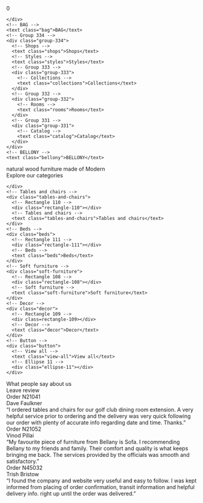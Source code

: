 <!DOCTYPE html>
<html lang="en">
<head>
  <meta charset="UTF-8">
  <meta name="viewport" content="width=device-width, initial-scale=1.0">
  <meta http-equiv="X-UA-Compatible" content="ie=edge">
  <title>Document</title>
  <link rel="stylesheet" href="style.css">
</head>
<body>
  <!-- Menu -->
  <div class="menu">
    <!-- Group 335 -->
    <div class="group-335">
      <!-- Ellipse 7 -->
      <div class="ellipse-7">
      </div>
      <!-- 0 -->
      <text class="zero">0</text>

    </div>
    <!-- BAG -->
    <text class="bag">BAG</text>
    <!-- Group 334 -->
    <div class="group-334">
      <!-- Shops -->
      <text class="shops">Shops</text>
      <!-- Styles -->
      <text class="styles">Styles</text>
      <!-- Group 333 -->
      <div class="group-333">
        <!-- Collections -->
        <text class="collections">Collections</text>
      </div>
      <!-- Group 332 -->
      <div class="group-332">
        <!-- Rooms -->
        <text class="rooms">Rooms</text>
      </div>
      <!-- Group 331 -->
      <div class="group-331">
        <!-- Catalog -->
        <text class="catalog">Catalog</text>
      </div>
    </div>
    <!-- BELLONY -->
    <text class="bellony">BELLONY</text>
  </div>
  <!-- Cover -->
  <div class="cover">
    <!-- Rectangle 130 -->
    <div class="rectangle-130"><!--<img src="images/Rectangle-130.png" alt="">--></div>
    <!-- Rectangle 129 -->
    <div class="rectangle-129"></div>
    <!-- Rectangle 128 -->
    <div class="rectangle-128"></div>
    <!-- Rectangle 126 -->
    <div class="rectangle-126"></div>
    <!-- Title -->
    <div class="title">
      <!-- natural wood -->
      <text class="natural-wood">natural wood</text>
      <!-- furniture made of -->
      <text class="furniture-made-of">furniture made of</text>
      <!-- Modern -->
      <text class="modern">Modern</text>
    </div>
    <!-- Rectangle 127 -->
    <div class="rectangle-127"></div>
  </div>
  <!-- Categories -->
  <div class="categories">
    <!-- Explore our categories -->
    <text class="explore-our-categories">Explore our categories</text>
    <!-- right-drawn-arrow 1 -->
    <div class="right-drawn-arrow-1">

    </div>
    <!-- Tables and chairs -->
    <div class="tables-and-chairs">
      <!-- Rectangle 110 -->
      <div class="rectangle-110"></div>
      <!-- Tables and chairs -->
      <text class="tables-and-chairs">Tables and chairs</text>
    </div>
    <!-- Beds -->
    <div class="beds">
      <!-- Rectangle 111 -->
      <div class="rectangle-111"></div>
      <!-- Beds -->
      <text class="beds">Beds</text>
    </div>
    <!-- Soft furniture -->
    <div class="soft-furniture">
      <!-- Rectangle 108 -->
      <div class="rectangle-108"></div>
      <!-- Soft furniture -->
      <text class="soft-furniture">Soft furniture</text>
    </div>
    <!-- Decor -->
    <div class="decor">
      <!-- Rectangle 109 -->
      <div class=rectangle-109></div>
      <!-- Decor -->
      <text class="decor">Decor</text>
    </div>
    <!-- Button -->
    <div class="button">
      <!-- View all -->
      <text class="view-all">View all</text>
      <!-- Ellipse 11 -->
      <div class="ellipse-11"></div>
    </div>
  </div>
  <!-- Reviews -->
  <div class="reviews">
    <!-- What people say about us -->
    <text class="what-say">What people say about us</text>
    <!-- button -->
    <div class="button-2">
      <!-- Frame 19 -->
      <div class="frame-19">
        <!-- Leave review -->
        <text class="leave-review">Leave review</text>
      </div>
    </div>
    <!-- 1 -->
    <div class="first">
      <!-- review -->
      <div class="review">
        <!-- Order N21041 -->
        <text class="first-order">Order N21041</text>
        <!-- autor -->
        <div class="author">
          <!-- Stars -->
          <div class="stars">
            <!-- star 5 -->
            <div class="star-5">
              <!-- Vector -->
              <div class="vector"></div>
            </div>
            <!-- star 4 -->
            <div class="star-4">
              <!-- Vector -->
              <div class="vector"></div>
            </div>
            <!-- star 3 -->
            <div class="star-3">
              <!-- Vector -->
              <div class="vector"></div>
            </div>
            <!-- star 2 -->
            <div class="star-2">
              <!-- Vector -->
              <div class="vector"></div>
            </div>
            <!-- star 1 -->
            <div class="star-1">
              <!-- Vector -->
              <div class="vector"></div>
            </div>
          </div>
          <!-- Dave Faulkner -->
          <div class="dave">Dave Faulkner</div>
          <!-- Ellipse 8 -->
          <div class="ellipse-8"></div>
        </div>
        <!-- "I ordered table..." -->
        <text class="i-ordered">“I ordered tables and chairs for our golf club dining room extension. A very helpful service prior to ordering and the delivery was very quick following our order with plenty of accurate info regarding date and time. Thanks.”</text>
      </div>
      <!-- Rectangle 120 -->
      <div class="rectangle-120"></div>
    </div>
    <!-- 2 -->
    <div class="second">
      <!-- review -->
      <div class="review">
        <!-- Order N21052 -->
        <div class="first-order">Order N21052</div>
        <!-- autor -->
        <div class="author">
          <!-- Stars -->
          <div class="stars">
            <!-- star 5 -->
            <div class="star-5">
              <!-- Vector -->
              <div class="vector"></div>
            </div>
            <!-- star 4 -->
            <div class="star-4">
              <!-- Vector -->
              <div class="vector"></div>
            </div>
            <!-- star 3 -->
            <div class="star-3">
              <!-- Vector -->
              <div class="vector"></div>
            </div>
            <!-- star 2 -->
            <div class="star-2">
              <!-- Vector -->
              <div class="vector"></div>
            </div>
            <!-- star 1 -->
            <div class="star-1">
              <!-- Vector -->
              <div class="vector"></div>
            </div>
          </div>
          <!-- Vinod Pillai -->
          <text class="dave">Vinod Pillai</text>
          <!-- Ellipse 8 -->
          <div class="ellipse-1"></div>
        </div>
        <!-- "My favourite pi..." -->
        <text class="i-ordered">“My favourite piece of furniture from Bellany is Sofa. I recommending Bellany to my friends and family. Their comfort and quality is what keeps bringing me back. The services provided by the officials was smooth and satisfactory.”</text>
      </div>
      <!-- Rectangle 120 -->
      <div class="rectangle-120"></div>
    </div>
    <!-- 3 -->
    <div class="third">
      <!-- review -->
      <div class="review">
        <!-- Order N45032 -->
        <text class="first-order">Order N45032</text>
        <!-- autor -->
        <div class="author">
          <!-- Stars -->
          <div class="stars">
            <!-- star 5 -->
            <div class="star-5">
              <!-- Vector -->
              <div class="vector"></div>
            </div>
            <!-- star 4 -->
            <div class="star-4">
              <!-- Vector -->
              <div class="vector"></div>
            </div>
            <!-- star 3 -->
            <div class="star-3">
              <!-- Vector -->
              <div class="vector"></div>
            </div>
            <!-- star 2 -->
            <div class="star-2">
              <!-- Vector -->
              <div class="vector"></div>
            </div>
            <!-- star 1 -->
            <div class="star-1">
              <!-- Vector -->
              <div class="vector"></div>
            </div>
          </div>
          <!-- Trish Bristow -->
          <text class="dave">Trish Bristow</text>
          <!-- Ellipse 8 -->
          <div class="ellipse-2"></div>
        </div>
        <!-- "I found the co..." -->
        <text class="i-ordered">“I found the company and website very useful and easy to follow.
I was kept informed from placing of order confirmation, transit information and helpful delivery info. right up until the order was delivered.”</text>
      </div>
      <!-- Rectangle 120 -->
      <div class="rectangle-120"></div>
    </div>
    <!-- Slider -->
    <div class="slider">
      <!-- Arrows -->
      <div class="arrows">
        <!-- next (3) 2 -->
        <div class="next-2">
          <!-- Group -->
          <div class="group">
            <!-- Group -->
            <div>
              <!-- Vector -->
              <div class=vector-2></div>
            </div>
          </div>
        </div>
        <!-- next (3) 1 -->
        <div class="next-1">
          <!-- Group -->
          <div>
            <!-- Group -->
            <div>
              <!-- Vector -->
              <div></div>
            </div>
          </div>
        </div>
        <!-- Group 339 -->
        <div class="group-339">
          <!-- Rectangle 121 -->
          <div class="rectangle-121"></div>
          <!-- Rectangle 122 -->
          <div class="rectangle-122"></div>
        </div>
      </div>
      <!-- Group 343 -->
      <div class="group-343">
        <!-- Rectangle 124 -->
        <div class="rectangle-124"></div>
        <!-- Rectangle 123 -->
        <div class="rectangle-123"></div>
      </div>
    </div>
  </div>
</body>
</html>
